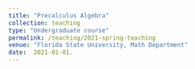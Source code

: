 ```yaml
---
title: "Precalculus Algebra"
collection: teaching
type: "Undergraduate course"
permalink: /teaching/2021-spring-teaching
venue: "Florida State University, Math Department"
date:  2021-01-01.
---
```


<!-- This is a description of a teaching experience. You can use markdown like any other post.

Heading 1
======

Heading 2
======

Heading 3
======
-->
